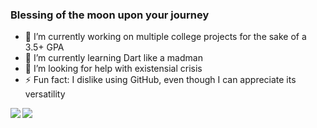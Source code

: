 ### Blessing of the moon upon your journey

- 🔭 I’m currently working on multiple college projects for the sake of a 3.5+ GPA
- 🌱 I’m currently learning Dart like a madman
- 🤔 I’m looking for help with existensial crisis
- ⚡ Fun fact: I dislike using GitHub, even though I can appreciate its versatility

<img align="left" src="https://github-readme-stats.vercel.app/api?username=FXLJA&&show_icons=true&theme=react">
<img align="left" src="https://github-readme-stats.vercel.app/api/top-langs/?username=FXLJA&&show_icons=true&layout=compact&theme=react">
